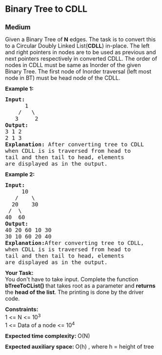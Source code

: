# Binary Tree to CDLL
## Medium 
<div class="problem-statement">
                <p></p><p><span style="font-size:18px">Given a Binary Tree of<strong> N</strong> edges. The task is to convert this to a Circular Doubly Linked List(<strong>CDLL</strong>) in-place. The left and right pointers in nodes are to be used as previous and next pointers respectively in converted CDLL. The order of nodes in CDLL must be same as Inorder of the given Binary Tree. The first node of Inorder traversal (left most node in BT) must be head node of the CDLL.</span></p>

<p><span style="font-size:18px"><strong>Example 1:</strong></span></p>

<pre style="position: relative;"><span style="font-size:18px"><strong>Input:
</strong>&nbsp; &nbsp; &nbsp; 1
 &nbsp; &nbsp;/&nbsp; &nbsp;\
 &nbsp; 3&nbsp; &nbsp; &nbsp;2
<strong>Output:
</strong>3 1 2&nbsp;
2 1 3<strong>
Explanation: </strong>After converting tree to CDLL
when CDLL is is traversed from head to
tail and then tail to head, elements
are displayed as in the output.</span>
<div class="open_grepper_editor" title="Edit &amp; Save To Grepper"></div></pre>

<p><span style="font-size:18px"><strong>Example 2:</strong></span></p>

<pre style="position: relative;"><span style="font-size:18px"><strong>Input:
</strong>&nbsp; &nbsp;&nbsp; 10
 &nbsp; /&nbsp; &nbsp; \
 &nbsp;20&nbsp; &nbsp; 30
 /&nbsp; \
40 &nbsp;60
<strong>Output:
</strong>40 20 60 10 30&nbsp;
30 10 60 20 40<strong>
Explanation:</strong>After converting tree to CDLL,
when CDLL is is traversed from head to
tail and then tail to head, elements
are displayed as in the output.</span><div class="open_grepper_editor" title="Edit &amp; Save To Grepper"></div></pre>

<p><span style="font-size:18px"><strong>Your Task:</strong><br>
You don't have to take input. Complete the function <strong>bTreeToCList()&nbsp;</strong>that takes root as a parameter and <strong>returns </strong>the <strong>head of the list</strong>. The printing is done by the driver code. </span></p>

<p><span style="font-size:18px"><strong>Constraints:</strong><br>
1 &lt;= N &lt;= 10<sup>3</sup><br>
1 &lt;= Data of a node &lt;= 10<sup>4</sup></span></p>

<p><span style="font-size:18px"><strong>Expected time complexity:&nbsp;</strong>O(N)</span></p>

<p><span style="font-size:18px"><strong>Expected auxiliary space:&nbsp;</strong>O(h) , where h = height of tree</span></p>
 <p></p>
            </div>